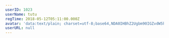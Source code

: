 ```yaml
---
userID: 1023
userName: tutu
regTime: 2018-05-12T05:11:00.000Z
avatar: 'data:text/plain; charset=utf-8;base64,NDA0IHBhZ2Ugbm90IGZvdW5kCg=='
userURL: null
---
```



